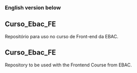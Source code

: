 ### English version below

## Curso_Ebac_FE
Repositório para uso no curso de Front-end da EBAC.

## Curso_Ebac_FE
Repository to be used with the Frontend Course from EBAC.
